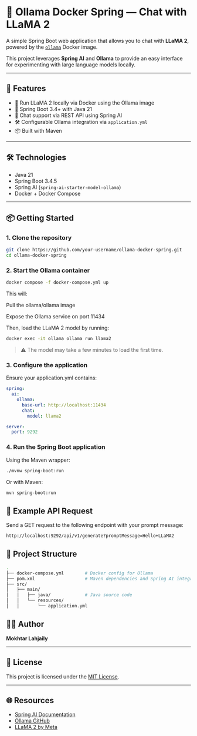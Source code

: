 # 🦙 Ollama Docker Spring — Chat with LLaMA 2

A simple Spring Boot web application that allows you to chat with **LLaMA 2**, powered by the [`ollama`](https://github.com/ollama/ollama) Docker image.

This project leverages **Spring AI** and **Ollama** to provide an easy interface for experimenting with large language models locally.

---

## 🚀 Features

- 🐳 Run LLaMA 2 locally via Docker using the Ollama image
- 🌱 Spring Boot 3.4+ with Java 21
- 💬 Chat support via REST API using Spring AI
- 🛠 Configurable Ollama integration via `application.yml`
- 📦 Built with Maven

---

## 🛠 Technologies

- Java 21
- Spring Boot 3.4.5
- Spring AI (`spring-ai-starter-model-ollama`)
- Docker + Docker Compose

---

## 📦 Getting Started

### 1. Clone the repository

```bash
git clone https://github.com/your-username/ollama-docker-spring.git
cd ollama-docker-spring
```

### 2. Start the Ollama container

```bash
docker compose -f docker-compose.yml up
```

This will:

Pull the ollama/ollama image

Expose the Ollama service on port 11434

Then, load the LLaMA 2 model by running:

```bash
docker exec -it ollama ollama run llama2
```
> ⚠️ The model may take a few minutes to load the first time.

### 3. Configure the application

Ensure your application.yml contains:

```yaml
spring:
  ai:
    ollama:
      base-url: http://localhost:11434
      chat:
        model: llama2

server:
  port: 9292

```

### 4. Run the Spring Boot application
Using the Maven wrapper:

```bash
./mvnw spring-boot:run
```

Or with Maven:

```bash
mvn spring-boot:run
```

## 📡 Example API Request
Send a GET request to the following endpoint with your prompt message:
```bash
http://localhost:9292/api/v1/generate?promptMessage=Hello+LLaMA2
```

## 📁 Project Structure
```bash
.
├── docker-compose.yml        # Docker config for Ollama
├── pom.xml                   # Maven dependencies and Spring AI integration
├── src/
│   ├── main/
│   │   ├── java/             # Java source code
│   │   └── resources/
│   │       └── application.yml
```

## 🧑‍💻 Author
**Mokhtar Lahjaily**

---

## 📄 License
This project is licensed under the [MIT License](LICENSE).

---

## 🌐 Resources
- [Spring AI Documentation](https://docs.spring.io/spring-ai/reference/)
- [Ollama GitHub](https://github.com/ollama/ollama)
- [LLaMA 2 by Meta](https://ai.meta.com/llama/)






